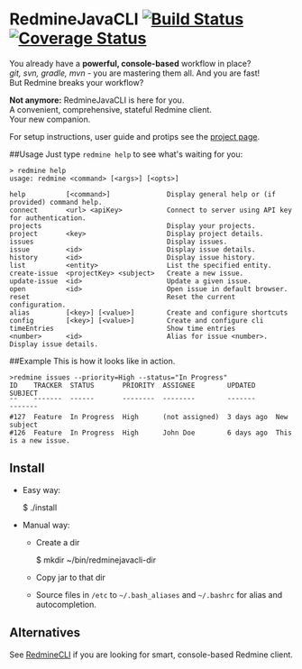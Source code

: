 # RedmineJavaCLI [![Build Status](https://travis-ci.org/albfan/RedmineJavaCLI.svg?branch=master)](https://travis-ci.org/albfan/RedmineJavaCLI) [![Coverage Status](https://coveralls.io/repos/github/albfan/RedmineJavaCLI/badge.svg?branch=master)](https://coveralls.io/github/albfan/RedmineJavaCLI?branch=master)

You already have a **powerful, console-based** workflow in place?  
*git, svn, gradle, mvn* - you are mastering them all. And you are fast!  
But Redmine breaks your workflow?

**Not anymore:** RedmineJavaCLI is here for you.  
A convenient, comprehensive, stateful Redmine client.  
Your new companion.

For setup instructions, user guide and protips see the [project page](http://a11n.github.io/RedmineJavaCLI).

##Usage
Just type `redmine help` to see what's waiting for you:
```shell
> redmine help
usage: redmine <command> [<args>] [<opts>]

help          [<command>]              Display general help or (if provided) command help.
connect       <url> <apiKey>           Connect to server using API key for authentication.
projects                               Display your projects.                   
project       <key>                    Display project details.                 
issues                                 Display issues.                          
issue         <id>                     Display issue details.                   
history       <id>                     Display issue history.                   
list          <entity>                 List the specified entity.               
create-issue  <projectKey> <subject>   Create a new issue.                      
update-issue  <id>                     Update a given issue.                    
open          <id>                     Open issue in default browser.           
reset                                  Reset the current configuration.         
alias         [<key>] [<value>]        Create and configure shortcuts           
config        [<key>] [<value>]        Create and configure cli                 
timeEntries                            Show time entries                        
<number>      <id>                     Alias for issue <number>. Display issue details.
```

##Example
This is how it looks like in action.
```shell
>redmine issues --priority=High --status="In Progress"
ID    TRACKER  STATUS       PRIORITY  ASSIGNEE        UPDATED     SUBJECT
¯¯    ¯¯¯¯¯¯¯  ¯¯¯¯¯¯       ¯¯¯¯¯¯¯¯  ¯¯¯¯¯¯¯¯        ¯¯¯¯¯¯¯     ¯¯¯¯¯¯¯
#127  Feature  In Progress  High      (not assigned)  3 days ago  New subject
#126  Feature  In Progress  High      John Doe        6 days ago  This is a new issue.  
```

## Install
- Easy way:

    $ ./install

- Manual way:

    - Create a dir

        $ mkdir ~/bin/redminejavacli-dir

    - Copy jar to that dir

    - Source files in `/etc` to `~/.bash_aliases` and `~/.bashrc` for alias and autocompletion.
    
## Alternatives
See [RedmineCLI](https://github.com/a11n/RedmineCLI) if you are looking for smart, console-based Redmine client.
